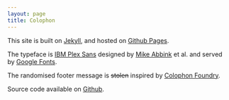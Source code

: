 ```yaml
---
layout: page
title: Colophon
---
```


This site is built on [Jekyll](https://jekyllrb.com/), and hosted on [Github Pages](https://pages.github.com/).

The typeface is [IBM Plex Sans](https://github.com/IBM/plex) designed by [Mike Abbink](https://www.mikeabbink.com/index.php?f=) et al. and served by [Google Fonts](https://fonts.google.com/).

The randomised footer message is <del>stolen</del> inspired by [Colophon Foundry](https://www.colophon-foundry.org/).

Source code available on [Github](https://github.com/awesomephant/awesomephant.github.io).